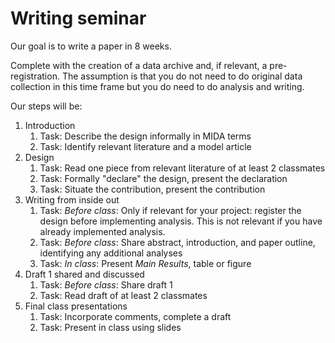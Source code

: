 # Writing seminar

Our goal is to write a paper in 8 weeks. 

Complete with the creation of a data archive and, if relevant, a pre-registration.
The assumption is that you do not need to do original data collection in this time frame but you do need to do analysis and writing.

Our steps will be:

1. Introduction
    1. Task: Describe the design informally in MIDA terms
    2. Task: Identify relevant literature and a model article
2. Design
   1. Task: Read one piece from relevant literature of at least 2 classmates 
   2. Task: Formally "declare" the design, present the declaration
   3. Task: Situate the contribution, present the contribution
3. Writing from inside out
   1. Task: *Before class*: Only if relevant for your project: register the design before implementing analysis. This is not relevant if you have already implemented analysis. 
   2. Task: *Before class*: Share abstract, introduction, and paper outline, identifying any additional analyses
   3. Task: *In class*: Present *Main Results*, table or figure
5. Draft 1 shared and discussed
   1. Task: *Before class*: Share draft 1
   2. Task: Read draft of at least 2 classmates 
6. Final class presentations
   1. Task: Incorporate comments, complete a draft
   2. Task: Present in class using slides   
